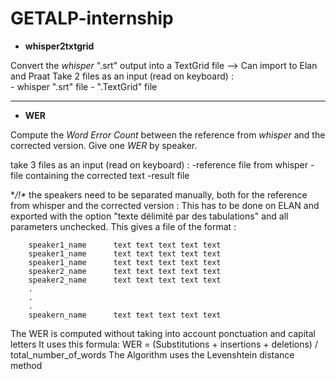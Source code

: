 # GETALP-internship

- **whisper2txtgrid** 

Convert the *whisper* ".srt" output into a TextGrid file --> Can import to Elan and Praat
Take 2 files as an input (read on keyboard) :   
    - whisper ".srt" file
    - ".TextGrid" file

--------------------------------------------------------------------------------------------
- **WER** 

Compute the *Word Error Count* between the reference from *whisper* and the corrected version.
Give one *WER* by speaker. 

take 3 files as an input (read on keyboard) :
    -reference file from whisper 
    -file containing the corrected text 
    -result file

**/!\** the speakers need to be separated manually, both for the reference from whisper and the corrected version : 
    This has to be done on ELAN and exported with the option "texte délimité par des tabulations" and all parameters unchecked. 
    This gives a file of the format : 
    
        speaker1_name      text text text text text
        speaker1_name      text text text text text
        speaker1_name      text text text text text
        speaker2_name      text text text text text
        speaker2_name      text text text text text
        .
        .
        .
        speakern_name      text text text text text

The WER is computed without taking into account ponctuation and capital letters 
It uses this formula: WER = (Substitutions + insertions + deletions) / total_number_of_words 
The Algorithm uses the Levenshtein distance method
